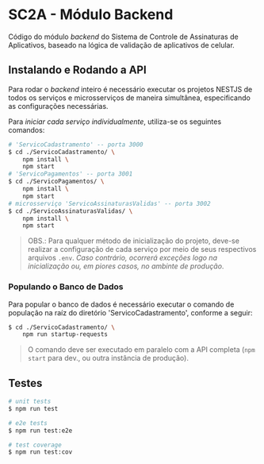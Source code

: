 # SC2A - Módulo Backend

Código do módulo _backend_ do Sistema de Controle de Assinaturas de Aplicativos, baseado
na lógica de validação de aplicativos de celular.

## Instalando e Rodando a API

Para rodar o _backend_ inteiro é necessário executar os projetos NESTJS de todos os serviços e 
microsserviços de maneira simultânea, especificando as configurações necessárias.

Para *iniciar cada serviço individualmente*, utiliza-se os seguintes comandos:

```bash
# 'ServicoCadastramento' -- porta 3000
$ cd ./ServicoCadastramento/ \
    npm install \
    npm start
# 'ServicoPagamentos' -- porta 3001
$ cd ./ServicoPagamentos/ \
    npm install \
    npm start
# microsserviço 'ServicoAssinaturasValidas' -- porta 3002
$ cd ./ServicoAssinaturasValidas/ \
    npm install \
    npm start
```

> OBS.: Para qualquer método de inicialização do projeto, deve-se realizar a configuração de cada serviço
> por meio de seus respectivos arquivos `.env`. *Caso contrário, ocorrerá exceções logo na inicialização
> ou, em piores casos, no ambinte de produção*.

### Populando o Banco de Dados

Para popular o banco de dados é necessário executar o comando de população na raíz do diretório 
'ServicoCadastramento', conforme a seguir:

```bash
$ cd ./ServicoCadastramento/ \
    npm run startup-requests
```

> O comando deve ser executado em paralelo com a API completa (`npm start` para dev., ou outra
> instância de produção).

## Testes

```bash
# unit tests
$ npm run test

# e2e tests
$ npm run test:e2e

# test coverage
$ npm run test:cov
```
